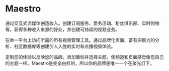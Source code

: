 # 

# Maestro

通过交互式流媒体创造收入。创建订阅服务、票务活动、粉丝俱乐部、实时购物等。获得多种收入来源的好处，并创建可持续的视频业务。

在单一平台上访问所需的所有视频管理工具。通过品牌化页面、富有洞察力的分析、社区数据库等创建引人入胜的实时和点播视频体验。

定制您的体验以反映您的品牌。添加徽标并选择主题，使频道和页面感觉像您自己的主题一样。Maestro是完全白标的，所以你的品牌是唯一一个在聚光灯下。



